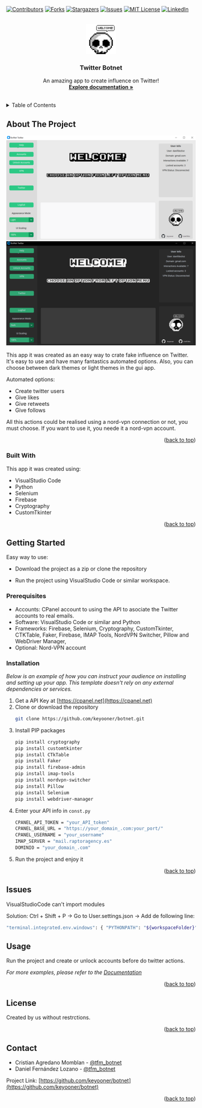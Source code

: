 <!-- Improved compatibility of back to top link: See: https://github.com/othneildrew/Best-README-Template/pull/73 -->
<a name="readme-top"></a>


<!-- PROJECT SHIELDS -->
<!--
*** I'm using markdown "reference style" links for readability.
*** Reference links are enclosed in brackets [ ] instead of parentheses ( ).
*** See the bottom of this document for the declaration of the reference variables
*** for contributors-url, forks-url, etc. This is an optional, concise syntax you may use.
*** https://www.markdownguide.org/basic-syntax/#reference-style-links
-->
[![Contributors][contributors-shield]][contributors-url]
[![Forks][forks-shield]][forks-url]
[![Stargazers][stars-shield]][stars-url]
[![Issues][issues-shield]][issues-url]
[![MIT License][license-shield]][license-url]
[![LinkedIn][linkedin-shield]][linkedin-url]



<!-- PROJECT LOGO -->
<br />
<div align="center">
  <a href="https://github.com/keyooner/botnet">
    <img src="ReadmeImages/logo.png" alt="Logo" width="80" height="80">
  </a>

  <h3 align="center">Twitter Botnet</h3>

  <p align="center">
    An amazing app to create influence on Twitter!
    <br />
    <a href="https://github.com/keyooner/botnet"><strong>Explore documentation »</strong></a>
    <br />
    <br />
</div>



<!-- TABLE OF CONTENTS -->
<details>
  <summary>Table of Contents</summary>
  <ol>
    <li>
      <a href="#about-the-project">About The Project</a>
      <ul>
        <li><a href="#built-with">Built With</a></li>
      </ul>
    </li>
    <li>
      <a href="#getting-started">Getting Started</a>
      <ul>
        <li><a href="#prerequisites">Prerequisites</a></li>
        <li><a href="#installation">Installation</a></li>
        <li><a href="#issues">Issues</a></li>
      </ul>
    </li>
    <li><a href="#usage">Usage</a></li>
    <li><a href="#roadmap">Roadmap</a></li>
    <li><a href="#contributing">Contributing</a></li>
    <li><a href="#license">License</a></li>
    <li><a href="#contact">Contact</a></li>
  </ol>
</details>



<!-- ABOUT THE PROJECT -->
## About The Project

[![Botnet Twitter Welcome Screenshot][botnet-screenshot-light]](https://example.com)
[![Botnet Twitter Welcome Screenshot][botnet-screenshot-dark]](https://example.com)

This app it was created as an easy way to crate fake influence on Twitter. It's easy to use and have many fantastics automated options. Also, you can choose between dark themes or light themes in the gui app.

Automated options:
* Create twitter users
* Give likes
* Give retweets
* Give follows

All this actions could be realised using a nord-vpn connection or not, you must choose. If you want to use it, you neede it a nord-vpn account.

<p align="right">(<a href="#readme-top">back to top</a>)</p>



### Built With

This app it was created using:

* VisualStudio Code
* Python
* Selenium
* Firebase
* Cryptography
* CustomTkinter

<p align="right">(<a href="#readme-top">back to top</a>)</p>



<!-- GETTING STARTED -->
## Getting Started

Easy way to use:

* Download the project as a zip or clone the repository 

* Run the project using VisualStudio Code or similar workspace.

### Prerequisites 

* Accounts: CPanel account to using the API to asociate the Twitter accounts to real emails.
* Software: VisualStudio Code or similar and Python
* Frameworks: Firebase, Selenium, Cryptography, CustomTkinter, CTKTable, Faker, Firebase, IMAP Tools, NordVPN Switcher, Pillow and WebDriver Manager, 
* Optional: Nord-VPN account


### Installation

_Below is an example of how you can instruct your audience on installing and setting up your app. This template doesn't rely on any external dependencies or services._

1. Get a API Key at [https://cpanel.net](https://cpanel.net)
2. Clone or download the repository
   ```sh
   git clone https://github.com/keyooner/botnet.git
   ```
3. Install PIP packages
   ```sh
   pip install cryptography
   pip install customtkinter
   pip install CTkTable
   pip install Faker
   pip install firebase-admin
   pip install imap-tools
   pip install nordvpn-switcher
   pip install Pillow
   pip install Selenium
   pip install webdriver-manager
   ```
4. Enter your API info in `const.py`
   ```sh
   CPANEL_API_TOKEN = "your_API_token"
   CPANEL_BASE_URL = "https://your_domain_.com:your_port/"
   CPANEL_USERNAME = "your_username"
   IMAP_SERVER = "mail.raptoragency.es"
   DOMINIO = "your_domain_.com"
   ```
5. Run the project and enjoy it 

<p align="right">(<a href="#readme-top">back to top</a>)</p>

<!-- BUGS -->
## Issues
VisualStudioCode can't import modules

Solution: Ctrl + Shift + P -> Go to User.settings.json -> Add de following line:
```sh
"terminal.integrated.env.windows": { "PYTHONPATH": "${workspaceFolder}" }
```

<!-- USAGE EXAMPLES -->
## Usage

Run the project and create or unlock accounts before do twitter actions. 

_For more examples, please refer to the [Documentation](https://example.com)_

<p align="right">(<a href="#readme-top">back to top</a>)</p>

<!-- LICENSE -->
## License
Created by us without restrctions.

<p align="right">(<a href="#readme-top">back to top</a>)</p>

<!-- CONTACT -->
## Contact

* Cristian Agredano Momblan - [@tfm_botnet](https://twitter.com/tfm_botnet)
* Daniel Fernández Lozano - [@tfm_botnet](https://twitter.com/tfm_botnet)

Project Link: [https://github.com/keyooner/botnet](https://github.com/keyooner/botnet)

<p align="right">(<a href="#readme-top">back to top</a>)</p>

<!-- MARKDOWN LINKS & IMAGES -->
[contributors-shield]: https://img.shields.io/github/contributors/othneildrew/Best-README-Template.svg?style=for-the-badge
[contributors-url]: https://github.com/othneildrew/Best-README-Template/graphs/contributors
[forks-shield]: https://img.shields.io/github/forks/othneildrew/Best-README-Template.svg?style=for-the-badge
[forks-url]: https://github.com/othneildrew/Best-README-Template/network/members
[stars-shield]: https://img.shields.io/github/stars/othneildrew/Best-README-Template.svg?style=for-the-badge
[stars-url]: https://github.com/othneildrew/Best-README-Template/stargazers
[issues-shield]: https://img.shields.io/github/issues/othneildrew/Best-README-Template.svg?style=for-the-badge
[issues-url]: https://github.com/othneildrew/Best-README-Template/issues
[license-shield]: https://img.shields.io/github/license/othneildrew/Best-README-Template.svg?style=for-the-badge
[license-url]: https://github.com/othneildrew/Best-README-Template/blob/master/LICENSE.txt
[linkedin-shield]: https://img.shields.io/badge/-LinkedIn-black.svg?style=for-the-badge&logo=linkedin&colorB=555
[linkedin-url]: https://linkedin.com/in/othneildrew
[botnet-screenshot-light]: ReadmeImages/screenshot_light.png
[botnet-screenshot-dark]: ReadmeImages/screenshot_dark.png

